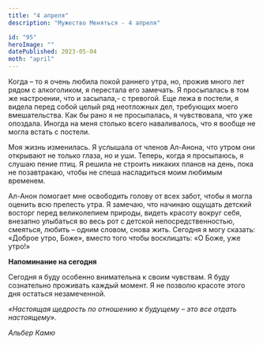 ```yaml
---
title: "4 апреля"
description: "Мужество Меняться - 4 апреля"

id: "95"
heroImage: ""
datePublished: 2023-05-04
moth: "april"
---
```


Когда – то я очень любила покой раннего утра, но, прожив много лет рядом с
алкоголиком, я перестала его замечать. Я просыпалась в том же настроении, что
и засыпала,- с тревогой. Еще лежа в постели, я видела перед собой целый ряд
неотложных дел, требующих моего вмешательства. Как бы рано я не просыпалась, я
чувствовала, что уже опоздала. Иногда на меня столько всего наваливалось, что
я вообще не могла встать с постели.

Моя жизнь изменилась. Я услышала от членов Ал-Анона, что утром они открывают
не только глаза, но и уши. Теперь, когда я просыпаюсь, я слушаю пение птиц. Я
решила не строить никаких планов на день, пока не позавтракаю, чтобы не спеша
насладиться моим любимым временем.

Ал-Анон помогает мне освободить голову от всех забот, чтобы я могла оценить
всю прелесть утра. Я замечаю, что начинаю ощущать детский восторг перед
великолепием природы, видеть красоту вокруг себя, внезапно улыбаться во весь
рот с детской непосредственностью, смеяться, любить – одним словом, снова
жить. Сегодня я могу сказать: «Доброе утро, Боже», вместо того чтобы
восклицать: «О Боже, уже утро!»

**Напоминание на сегодня**

Сегодня я буду особенно внимательна к своим чувствам. Я буду сознательно
проживать каждый момент. Я не позволю красоте этого дня остаться незамеченной.

_«Настоящая щедрость по отношению к будущему – это все отдать настоящему»._

_Альбер Камю_
